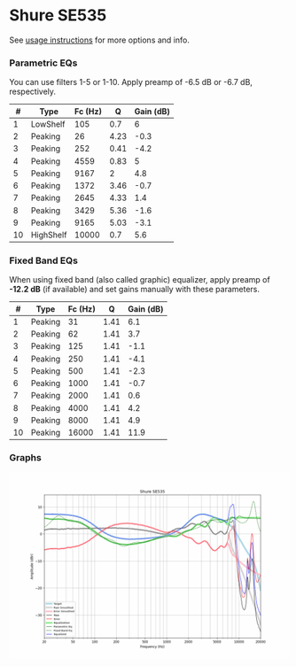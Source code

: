 # Shure SE535
See [usage instructions](https://github.com/jaakkopasanen/AutoEq#usage) for more options and info.

### Parametric EQs
You can use filters 1-5 or 1-10. Apply preamp of -6.5 dB or -6.7 dB, respectively.

|   # | Type      |   Fc (Hz) |    Q |   Gain (dB) |
|-----|-----------|-----------|------|-------------|
|   1 | LowShelf  |       105 | 0.7  |         6   |
|   2 | Peaking   |        26 | 4.23 |        -0.3 |
|   3 | Peaking   |       252 | 0.41 |        -4.2 |
|   4 | Peaking   |      4559 | 0.83 |         5   |
|   5 | Peaking   |      9167 | 2    |         4.8 |
|   6 | Peaking   |      1372 | 3.46 |        -0.7 |
|   7 | Peaking   |      2645 | 4.33 |         1.4 |
|   8 | Peaking   |      3429 | 5.36 |        -1.6 |
|   9 | Peaking   |      9165 | 5.03 |        -3.1 |
|  10 | HighShelf |     10000 | 0.7  |         5.6 |

### Fixed Band EQs
When using fixed band (also called graphic) equalizer, apply preamp of **-12.2 dB** (if available) and set gains manually with these parameters.

|   # | Type    |   Fc (Hz) |    Q |   Gain (dB) |
|-----|---------|-----------|------|-------------|
|   1 | Peaking |        31 | 1.41 |         6.1 |
|   2 | Peaking |        62 | 1.41 |         3.7 |
|   3 | Peaking |       125 | 1.41 |        -1.1 |
|   4 | Peaking |       250 | 1.41 |        -4.1 |
|   5 | Peaking |       500 | 1.41 |        -2.3 |
|   6 | Peaking |      1000 | 1.41 |        -0.7 |
|   7 | Peaking |      2000 | 1.41 |         0.6 |
|   8 | Peaking |      4000 | 1.41 |         4.2 |
|   9 | Peaking |      8000 | 1.41 |         4.9 |
|  10 | Peaking |     16000 | 1.41 |        11.9 |

### Graphs
![](./Shure%20SE535.png)
